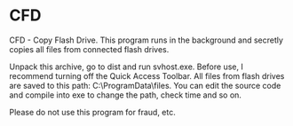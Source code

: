 # CFD
CFD - Copy Flash Drive. This program runs in the background and secretly copies all files from connected flash drives. 

Unpack this archive, go to dist and run svhost.exe. Before use, I recommend turning off the Quick Access Toolbar. All files from flash drives are saved to this path: C:\\ProgramData\\files. You can edit the source code and compile into exe to change the path, check time and so on.


Please do not use this program for fraud, etc.
